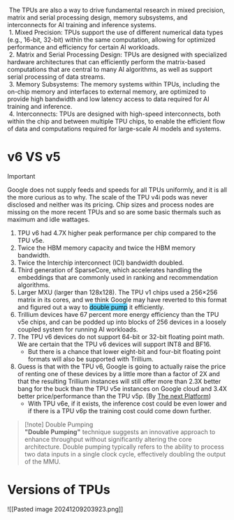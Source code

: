  The TPUs are also a way to drive fundamental research in mixed precision, matrix and serial processing design, memory subsystems, and interconnects for AI training and inference systems.  
	 1. Mixed Precision: TPUs support the use of different numerical data types (e.g., 16-bit, 32-bit) within the same computation, allowing for optimized performance and efficiency for certain AI workloads.  
	 2. Matrix and Serial Processing Design: TPUs are designed with specialized hardware architectures that can efficiently perform the matrix-based computations that are central to many AI algorithms, as well as support serial processing of data streams.  
	 3. Memory Subsystems: The memory systems within TPUs, including the on-chip memory and interfaces to external memory, are optimized to provide high bandwidth and low latency access to data required for AI training and inference.  
	 4. Interconnects: TPUs are designed with high-speed interconnects, both within the chip and between multiple TPU chips, to enable the efficient flow of data and computations required for large-scale AI models and systems.  

# v6 VS v5

> [!important]  
> Google does not supply feeds and speeds for all TPUs uniformly, and it is all the more curious as to why. The scale of the TPU v4i pods was never disclosed and neither was its pricing. Chip sizes and process nodes are missing on the more recent TPUs and so are some basic thermals such as maximum and idle wattages.

1. TPU v6 had 4.7X higher peak performance per chip compared to the TPU v5e.
2. Twice the HBM memory capacity and twice the HBM memory bandwidth.
3. Twice the Interchip interconnect (ICI) bandwidth doubled.
4. Third generation of SparseCore, which accelerates handling the embeddings that are commonly used in ranking and recommendation algorithms.
5. Larger MXU (larger than 128x128). The TPU v1 chips used a 256×256 matrix in its cores, and we think Google may have reverted to this format and figured out a way to <mark style="background: #08BFFF99;">double pump</mark> it efficiently.  
6. Trillium devices have 67 percent more energy efficiency than the TPU v5e chips, and can be podded up into blocks of 256 devices in a loosely coupled system for running AI workloads.
7. The TPU v6 devices do not support 64-bit or 32-bit floating point math. We are certain that the TPU v6 devices will support INT8 and BF16.
	 - But there is a chance that lower eight-bit and four-bit floating point formats will also be supported with Trillium.
8. Guess is that with the TPU v6, Google is going to actually raise the price of renting one of these devices by a little more than a factor of 2X and that the resulting Trillium instances will still offer more than 2.3X better bang for the buck than the TPU v5e instances on Google cloud and 3.4X better price/performance than the TPU v5p. (By [The next Platform](https://www.nextplatform.com/2024/06/10/lots-of-questions-on-googles-trillium-tpu-v6-a-few-answers/))
   - With TPU v6e, if it exists, the inference cost could be even lower and if there is a TPU v6p the training cost could come down further.

> [!note] Double Pumping  
> **"Double Pumping"** technique suggests an innovative approach to enhance throughput without significantly altering the core architecture. Double pumping typically refers to the ability to process two data inputs in a single clock cycle, effectively doubling the output of the MMU.

# Versions of TPUs

![[Pasted image 20241209203923.png]]
